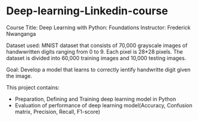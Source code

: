 # Deep-learning-Linkedin-course
Course Title: Deep Learning with Python: Foundations
Instructor: Frederick Nwanganga

Dataset used: 
MNIST dataset that consists of 70,000 grayscale images of handwwritten digits ranging from 0 to 9. Each pixel is 28*28 pixels. The dataset is divided into 60,000 training images and 10,000 testing images.

Goal:
Develop a model that learns to correctly ientify handwritte digit given the image.

This project contains:
- Preparation, Defining and Training deep learning model in Python
- Evaluation of performance of deep learning model(Accuracy, Confusion matrix, Precision, Recall, F1-score)
